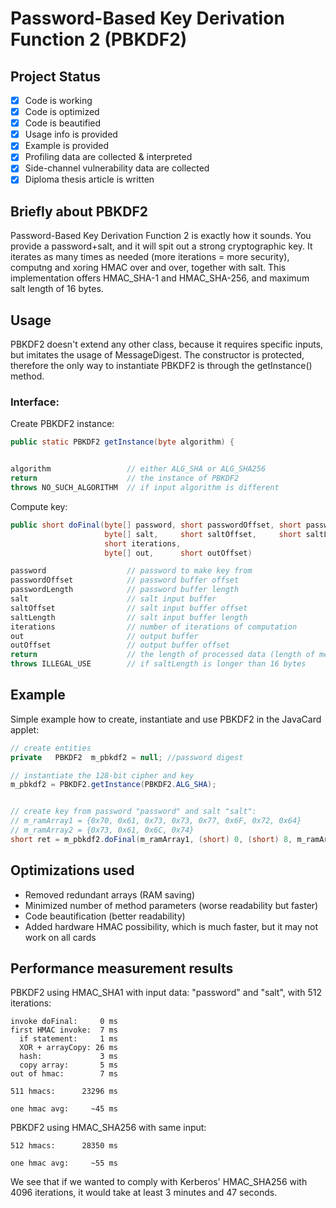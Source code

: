 # Password-Based Key Derivation Function 2 (PBKDF2)

## Project Status
- [x] Code is working
- [x] Code is optimized
- [x] Code is beautified
- [x] Usage info is provided
- [x] Example is provided
- [x] Profiling data are collected & interpreted
- [x] Side-channel vulnerability data are collected
- [x] Diploma thesis article is written

## Briefly about PBKDF2
Password-Based Key Derivation Function 2 is exactly how it sounds. You provide a password+salt, and it will spit out a strong cryptographic key.
It iterates as many times as needed (more iterations = more security), computng and xoring HMAC over and over, together with salt.
This implementation offers HMAC_SHA-1 and HMAC_SHA-256, and maximum salt length of 16 bytes.

## Usage
PBKDF2 doesn't extend any other class, because it requires specific inputs, but imitates the usage of MessageDigest.
The constructor is protected, therefore the only way to instantiate PBKDF2 is through the getInstance() method.
### Interface:
Create PBKDF2 instance:
````java
public static PBKDF2 getInstance(byte algorithm) {


algorithm                 // either ALG_SHA or ALG_SHA256
return                    // the instance of PBKDF2
throws NO_SUCH_ALGORITHM  // if input algorithm is different
````
Compute key:
````java
public short doFinal(byte[] password, short passwordOffset, short passwordLength,
                     byte[] salt,     short saltOffset,     short saltLength,
                     short iterations,
                     byte[] out,      short outOffset)

password                  // password to make key from
passwordOffset            // password buffer offset
passwordLength            // password buffer length
salt                      // salt input buffer
saltOffset                // salt input buffer offset
saltLength                // salt input buffer length
iterations                // number of iterations of computation
out                       // output buffer
outOffset                 // output buffer offset
return                    // the length of processed data (length of mesageDigest; 20 for SHA-1, 32 for SHA-256)
throws ILLEGAL_USE        // if saltLength is longer than 16 bytes
````

## Example
Simple example how to create, instantiate and use PBKDF2 in the JavaCard applet:
```` java
// create entities
private   PBKDF2  m_pbkdf2 = null; //password digest

// instantiate the 128-bit cipher and key
m_pbkdf2 = PBKDF2.getInstance(PBKDF2.ALG_SHA);


// create key from password "password" and salt "salt": 
// m_ramArray1 = {0x70, 0x61, 0x73, 0x73, 0x77, 0x6F, 0x72, 0x64}
// m_ramArray2 = {0x73, 0x61, 0x6C, 0x74}
short ret = m_pbkdf2.doFinal(m_ramArray1, (short) 0, (short) 8, m_ramArray2, (short) 0, (short) 4, (short) 1, m_ramArray3, (short) 0);
````

## Optimizations used
* Removed redundant arrays (RAM saving)
* Minimized number of method parameters (worse readability but faster)
* Code beautification (better readability)
* Added hardware HMAC possibility, which is much faster, but it may not work on all cards

## Performance measurement results
PBKDF2 using HMAC_SHA1 with input data: "password" and "salt", with 512 iterations:
```
invoke doFinal:     0 ms
first HMAC invoke:  7 ms
  if statement:     1 ms
  XOR + arrayCopy: 26 ms
  hash:             3 ms
  copy array:       5 ms
out of hmac:        7 ms

511 hmacs:      23296 ms

one hmac avg:     ~45 ms
```
PBKDF2 using HMAC_SHA256 with same input:
```
512 hmacs:      28350 ms

one hmac avg:     ~55 ms
```
We see that if we wanted to comply with Kerberos' HMAC_SHA256 with 4096 iterations, it would take at least 3 minutes and 47 seconds.
